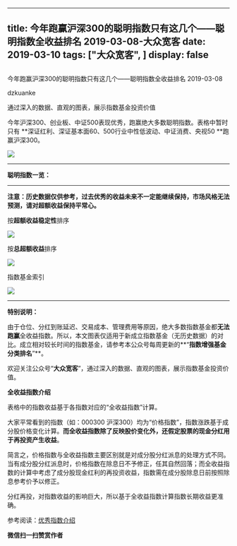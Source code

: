 
---
title:   今年跑赢沪深300的聪明指数只有这几个——聪明指数全收益排名 2019-03-08-大众宽客
date: 2019-03-10
tags: ["大众宽客", ]
display: false
---


## 



今年跑赢沪深300的聪明指数只有这几个——聪明指数全收益排名 2019-03-08




dzkuanke




通过深入的数据、直观的图表，展示指数基金投资价值


今年沪深300、创业板、中证500表现优秀，跑赢绝大多数聪明指数。表格中暂时只有 **深证红利、深证基本面60、500行业中性低波动、中证消费、央视50&nbsp;**跑赢沪深300。

<img class="" data-copyright="0" data-ratio="0.41849148418491483" data-s="300,640" src="https://mmbiz.qpic.cn/mmbiz_png/PKw3FQPmhIhq5lg8qY3QBBia0IEc5EjK2hml4HqDYCR1ucxI2t9q29WzAyVeWaMJmREj3h0HXbYHkIK4uZXdZeQ/640?wx_fmt=png" data-type="png" data-w="822" style=""/>

****

**聪明指数一览：**

****

**注意：历史数据仅供参考，过去优秀的收益未来不一定能继续保持，市场风格无法预测，请对超额收益保持平常心。**



按**超额收益稳定性**排序

<img class="" data-copyright="0" data-ratio="1.4213075060532687" data-s="300,640" src="https://mmbiz.qpic.cn/mmbiz_png/PKw3FQPmhIhq5lg8qY3QBBia0IEc5EjK2BPF1z6LO2hTictticTaQvzSvb1he31nl9xb3WDTvEMnTkrLr3rIHkB4g/640?wx_fmt=png" data-type="png" data-w="826" style=""/>



按**总超额收益**排序

<img class="" data-copyright="0" data-ratio="1.4144578313253011" data-s="300,640" src="https://mmbiz.qpic.cn/mmbiz_png/PKw3FQPmhIhq5lg8qY3QBBia0IEc5EjK2WF15UvATrB8JVenzOlgtvzRiaQxrOF0moNQJqj8ibAwibziabicOctjBo1w/640?wx_fmt=png" data-type="png" data-w="830" style=""/>



指数基金索引

<img class="" data-copyright="0" data-ratio="2.3079365079365077" data-s="300,640" src="https://mmbiz.qpic.cn/mmbiz_png/PKw3FQPmhIhq5lg8qY3QBBia0IEc5EjK2nJ5mmHZwHl4UK2GDXibdplHOPZ9pps7vTqOjzEqFG8X2oyWxZO8DicvQ/640?wx_fmt=png" data-type="png" data-w="630" style=""/>

****

**特别说明：**

由于仓位、分红到账延迟、交易成本、管理费用等原因，绝大多数指数基金都**无法跑赢**全收益指数。所以，本文图表仅适用于新成立指数基金（无历史数据）的对比。成立相对较长时间的指数基金，请参考本公众号每周更新的**“****指数增强基金分类排名****”**。



欢迎关注公众号“**大众宽客**”，通过深入的数据、直观的图表，展示指数基金投资价值。



**全收益指数介绍**



表格中的指数收益基于各指数对应的“全收益指数”计算。



大家平常看到的指数（如：000300 沪深300）均为“价格指数”，指数涨跌基于成分股价格变化计算。**而全收益指数除了反映股价变化外，还假定股票的现金分红用于再投资产生收益**。



简言之，价格指数与全收益指数主要区别就是对成分股分红派息的处理方式不同。当有成分股分红派息时，价格指数在除息日不予修正，任其自然回落；而全收益指数的计算中考虑了成分股现金红利的再投资收益，指数需在成分股除息日前按照除息参考价予以修正。



分红再投，对指数收益的影响巨大，所以基于全收益指数计算指数长期收益更准确。





参考阅读：[优秀指数介绍](http://mp.weixin.qq.com/s?__biz=MzAwMTc1MDcwNw==&amp;mid=2648273685&amp;idx=2&amp;sn=f53962603c488c41c1a764252eaa1ff9&amp;chksm=82f930c9b58eb9dfb8b77caab4e0b3ccdc7f8af26cff9da3d957844bf16469d99377564fbccf&amp;scene=21#wechat_redirect)


**微信扫一扫赞赏作者**













